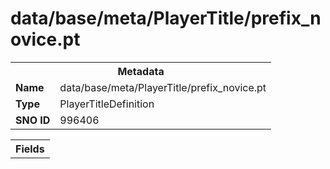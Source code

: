 <h1>data/base/meta/PlayerTitle/prefix_novice.pt</h1><table><tr><th colspan="100%">Metadata</th></tr><tr><td><b>Name</b></td><td>data/base/meta/PlayerTitle/prefix_novice.pt</td></tr><tr><td><b>Type</b></td><td>PlayerTitleDefinition</td></tr><tr><td><b>SNO ID</b></td><td>996406</td></tr></table>

<table><tr><th colspan="100%">Fields</th></tr></table>


